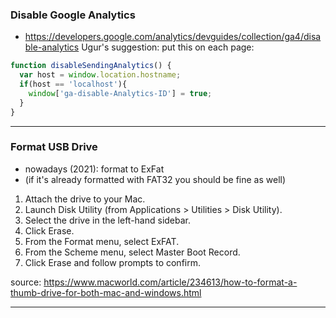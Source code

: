 

### Disable Google Analytics
- https://developers.google.com/analytics/devguides/collection/ga4/disable-analytics
Ugur's suggestion: put this on each page:
```js
function disableSendingAnalytics() {
  var host = window.location.hostname;
  if(host == 'localhost'){
    window['ga-disable-Analytics-ID'] = true;
  }
}
```
___


### Format USB Drive
- nowadays (2021): format to ExFat
- (if it's already formatted with FAT32 you should be fine as well)

1. Attach the drive to your Mac.
2. Launch Disk Utility (from Applications > Utilities > Disk Utility).
3. Select the drive in the left-hand sidebar.
4. Click Erase.
5. From the Format menu, select ExFAT.
6. From the Scheme menu, select Master Boot Record.
7. Click Erase and follow prompts to confirm.

source: https://www.macworld.com/article/234613/how-to-format-a-thumb-drive-for-both-mac-and-windows.html
___


